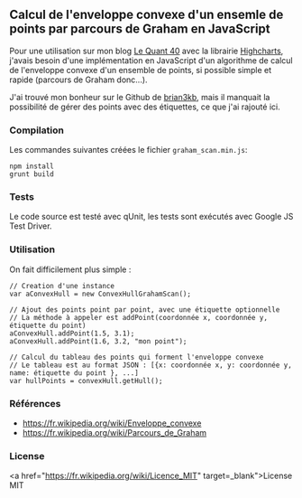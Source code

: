 ## Calcul de l'enveloppe convexe d'un ensemle de points par parcours de Graham en JavaScript

Pour une utilisation sur mon blog <a href="http://www.lequant40.com/2016/01/etat-des-principaux-indices-boursiers_14.html" target="_blank">Le Quant 40</a> avec la librairie <a href="http://www.highcharts.com/" target="_blank">Highcharts</a>, j'avais besoin d'une implémentation en JavaScript d'un algorithme de calcul de l'enveloppe convexe d'un ensemble de points, si possible simple et rapide (parcours de Graham donc...).

J'ai trouvé mon bonheur sur le Github de <a href="https://github.com/brian3kb/graham_scan_js" target="_blank">brian3kb</a>, mais il manquait la possibilité de gérer des points avec des étiquettes, ce que j'ai rajouté ici.


### Compilation

Les commandes suivantes créées le fichier `graham_scan.min.js`:

	npm install
	grunt build


### Tests

Le code source est testé avec qUnit, les tests sont exécutés avec Google JS Test Driver.


### Utilisation

On fait difficilement plus simple :

    // Creation d'une instance
    var aConvexHull = new ConvexHullGrahamScan();

    // Ajout des points point par point, avec une étiquette optionnelle 
    // La méthode à appeler est addPoint(coordonnée x, coordonnée y, étiquette du point)
    aConvexHull.addPoint(1.5, 3.1);
    aConvexHull.addPoint(1.6, 3.2, "mon point");
    
    // Calcul du tableau des points qui forment l'enveloppe convexe
    // Le tableau est au format JSON : [{x: coordonnée x, y: coordonnée y, name: étiquette du point }, ...]
    var hullPoints = convexHull.getHull();

    
### Références

* https://fr.wikipedia.org/wiki/Enveloppe_convexe
* https://fr.wikipedia.org/wiki/Parcours_de_Graham


### License

<a href="https://fr.wikipedia.org/wiki/Licence_MIT" target=_blank">License MIT</a>
